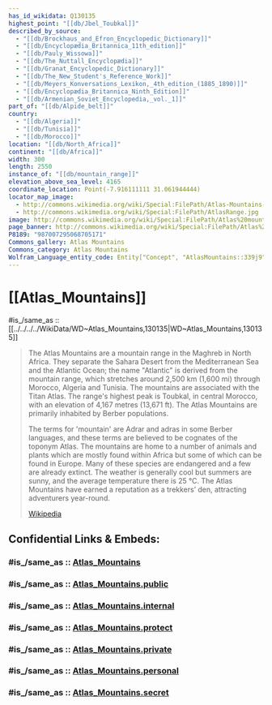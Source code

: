 ```yaml
---
has_id_wikidata: Q130135
highest_point: "[[db/Jbel_Toubkal]]"
described_by_source:
  - "[[db/Brockhaus_and_Efron_Encyclopedic_Dictionary]]"
  - "[[db/Encyclopædia_Britannica_11th_edition]]"
  - "[[db/Pauly_Wissowa]]"
  - "[[db/The_Nuttall_Encyclopædia]]"
  - "[[db/Granat_Encyclopedic_Dictionary]]"
  - "[[db/The_New_Student's_Reference_Work]]"
  - "[[db/Meyers_Konversations_Lexikon,_4th_edition_(1885_1890)]]"
  - "[[db/Encyclopædia_Britannica_Ninth_Edition]]"
  - "[[db/Armenian_Soviet_Encyclopedia,_vol._1]]"
part_of: "[[db/Alpide_belt]]"
country:
  - "[[db/Algeria]]"
  - "[[db/Tunisia]]"
  - "[[db/Morocco]]"
location: "[[db/North_Africa]]"
continent: "[[db/Africa]]"
width: 300
length: 2550
instance_of: "[[db/mountain_range]]"
elevation_above_sea_level: 4165
coordinate_location: Point(-7.916111111 31.061944444)
locator_map_image:
  - http://commons.wikimedia.org/wiki/Special:FilePath/Atlas-Mountains-Labeled-2.jpg
  - http://commons.wikimedia.org/wiki/Special:FilePath/AtlasRange.jpg
image: http://commons.wikimedia.org/wiki/Special:FilePath/Atlas%20mountains.jpg
page_banner: http://commons.wikimedia.org/wiki/Special:FilePath/Atlas%20Mountains%20banner.jpg
P8189: "987007295068705171"
Commons_gallery: Atlas Mountains
Commons_category: Atlas Mountains
Wolfram_Language_entity_code: Entity["Concept", "AtlasMountains::339j9"]
---
```


# [[Atlas_Mountains]] 

#is_/same_as :: [[../../../../WikiData/WD~Atlas_Mountains,130135|WD~Atlas_Mountains,130135]] 

> The Atlas Mountains are a mountain range in the Maghreb in North Africa. They separate the Sahara Desert from the Mediterranean Sea and the Atlantic Ocean; the name "Atlantic" is derived from the mountain range, which stretches around 2,500 km (1,600 mi) through Morocco, Algeria and Tunisia. The mountains are associated with the Titan Atlas.  The range's highest peak is Toubkal, in central Morocco, with an elevation of 4,167 metres (13,671 ft). The Atlas Mountains are primarily inhabited by Berber populations.
>
> The terms for 'mountain' are Adrar and adras in some Berber languages, and these terms are believed to be cognates of the toponym Atlas. The mountains are home to a number of animals and plants which are mostly found within Africa but some of which can be found in Europe. Many of these species are endangered and a few are already extinct. The weather is generally cool but summers are sunny, and the average temperature there is 25 °C. The Atlas Mountains have earned a reputation as a trekkers’ den, attracting adventurers year-round.
>
> [Wikipedia](https://en.wikipedia.org/wiki/Atlas%20Mountains) 


## Confidential Links & Embeds: 

### #is_/same_as :: [Atlas_Mountains](/_Standards/Earth/Continent/Africa/Africa~North/Atlas_Mountains.md) 

### #is_/same_as :: [Atlas_Mountains.public](/_public/Earth/Continent/Africa/Africa~North/Atlas_Mountains.public.md) 

### #is_/same_as :: [Atlas_Mountains.internal](/_internal/Earth/Continent/Africa/Africa~North/Atlas_Mountains.internal.md) 

### #is_/same_as :: [Atlas_Mountains.protect](/_protect/Earth/Continent/Africa/Africa~North/Atlas_Mountains.protect.md) 

### #is_/same_as :: [Atlas_Mountains.private](/_private/Earth/Continent/Africa/Africa~North/Atlas_Mountains.private.md) 

### #is_/same_as :: [Atlas_Mountains.personal](/_personal/Earth/Continent/Africa/Africa~North/Atlas_Mountains.personal.md) 

### #is_/same_as :: [Atlas_Mountains.secret](/_secret/Earth/Continent/Africa/Africa~North/Atlas_Mountains.secret.md)

